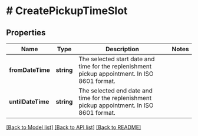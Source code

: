 # # CreatePickupTimeSlot

## Properties

Name | Type | Description | Notes
------------ | ------------- | ------------- | -------------
**fromDateTime** | **string** | The selected start date and time for the replenishment pickup appointment. In ISO 8601 format. |
**untilDateTime** | **string** | The selected end date and time for the replenishment pickup appointment. In ISO 8601 format. |

[[Back to Model list]](../../README.md#models) [[Back to API list]](../../README.md#endpoints) [[Back to README]](../../README.md)
